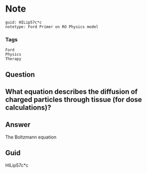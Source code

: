 # Note
```
guid: HILip57c*c
notetype: Ford Primer on RO Physics model
```

### Tags
```
Ford
Physics
Therapy
```

## Question
<h2>What equation describes the diffusion of charged particles through tissue (for dose calculations)?</h2>

## Answer
<section>
<p>The Boltzmann equation</p>


</section>

## Guid
HILip57c*c
